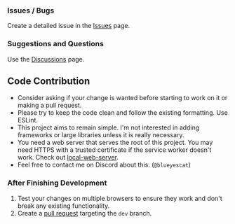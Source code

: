 ### Issues / Bugs
Create a detailed issue in the [Issues](https://github.com/Blueyescat/dsatools/issues) page.

### Suggestions and Questions
Use the [Discussions](https://github.com/Blueyescat/dsatools/discussions) page.

## Code Contribution
* Consider asking if your change is wanted before starting to work on it or making a pull request.
* Please try to keep the code clean and follow the existing formatting. Use ESLint.
* This project aims to remain simple. I'm not interested in adding frameworks or large libraries unless it is really necessary.
* You need a web server that serves the root of this project. You may need HTTPS with a trusted certificate if the service worker doesn't work. Check out [local-web-server](https://github.com/lwsjs/local-web-server).
* Feel free to contact me on Discord about this. (`@blueyescat`)

### After Finishing Development
1. Test your changes on multiple browsers to ensure they work and don't break any existing functionality.
2. Create a [pull request](https://github.com/Blueyescat/dsatools/pulls) targeting the `dev` branch.
